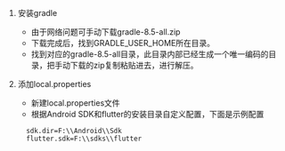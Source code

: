 1. 安装gradle

   - 由于网络问题可手动下载gradle-8.5-all.zip
   - 下载完成后，找到GRADLE_USER_HOME所在目录。
   - 找到对应的gradle-8.5-all目录，此目录内部已经生成一个唯一编码的目录，把手动下载的zip复制粘贴进去，进行解压。
    
2. 添加local.properties
   
   - 新建local.properties文件
   - 根据Android SDK和flutter的安装目录自定义配置，下面是示例配置
   ```
     sdk.dir=F:\\Android\\Sdk 
     flutter.sdk=F:\\sdks\\flutter
   ```